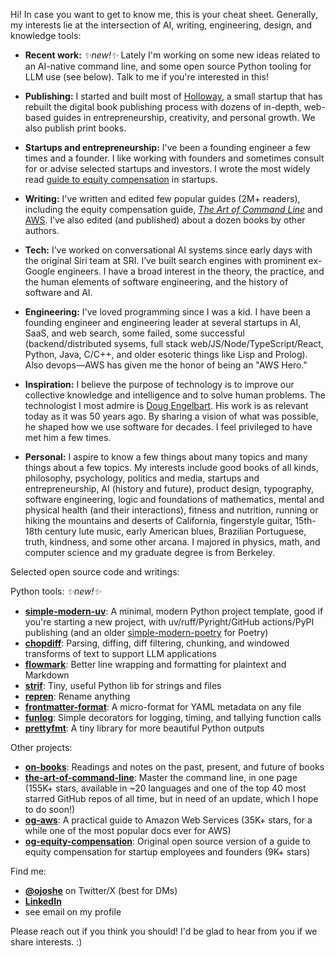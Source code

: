 Hi! In case you want to get to know me, this is your cheat sheet. Generally, my interests lie at the intersection of AI, writing, engineering, design, and knowledge tools:

- **Recent work:**  *✨new!✨*  Lately I'm working on some new ideas related to an AI-native command line, and some open source Python tooling for LLM use (see below). Talk to me if you're interested in this!

- **Publishing:** I started and built most of [Holloway](https://www.holloway.com/catalog), a small startup that has rebuilt the digital book publishing process with dozens of in-depth, web-based guides in entrepreneurship, creativity, and personal growth. We also publish print books.


- **Startups and entrepreneurship:** I've been a founding engineer a few times and a founder. I like working with founders and sometimes consult for or advise selected startups and investors. I wrote the most widely read [guide to equity compensation](https://www.holloway.com/g/equity-compensation) in startups.
  
- **Writing:** I've written and edited few popular guides (2M+ readers), including the equity compensation guide, [*The Art of Command Line*](https://github.com/jlevy/the-art-of-command-line) and [AWS](https://github.com/open-guides/og-aws). I’ve also edited (and published) about a dozen books by other authors.

- **Tech:** I’ve worked on conversational AI systems since early days with the original Siri team at SRI. I’ve built search engines with prominent ex-Google engineers. I have a broad interest in the theory, the practice, and the human elements of software engineering, and the history of software and AI.
  
- **Engineering:** I've loved programming since I was a kid. I have been a founding engineer and engineering leader at several startups in AI, SaaS, and web search, some failed, some successful (backend/distributed sysems, full stack web/JS/Node/TypeScript/React, Python, Java, C/C++, and older esoteric things like Lisp and Prolog). Also devops—AWS has given me the honor of being an "AWS Hero."

- **Inspiration:** I believe the purpose of technology is to improve our collective knowledge and intelligence and to solve human problems. The technologist I most admire is [Doug Engelbart](https://en.wikipedia.org/wiki/Douglas_Engelbart). His work is as relevant today as it was 50 years ago. By sharing a vision of what was possible, he shaped how we use software for decades. I feel privileged to have met him a few times.
  
- **Personal:** I aspire to know a few things about many topics and many things about a few topics. My interests include good books of all kinds, philosophy, psychology, politics and media, startups and entrepreneurship, AI (history and future), product design, typography, software engineering, logic and foundations of mathematics, mental and physical health (and their interactions), fitness and nutrition, running or hiking the mountains and deserts of California, fingerstyle guitar, 15th-18th century lute music, early American blues, Brazilian Portuguese, truth, kindness, and some other arcana. I majored in physics, math, and computer science and my graduate degree is from Berkeley.

Selected open source code and writings:

Python tools:  *✨new!✨* 

- [**simple-modern-uv**](https://github.com/jlevy/simple-modern-uv): A minimal, modern Python project template, good if you're starting a new project, with uv/ruff/Pyright/GitHub actions/PyPI publishing  (and an older [simple-modern-poetry](https://github.com/jlevy/simple-modern-poetry) for Poetry)
- [**chopdiff**](https://github.com/jlevy/chopdiff): Parsing, diffing, diff filtering, chunking, and windowed transforms of text to support LLM applications
- [**flowmark**](https://github.com/jlevy/flowmark): Better line wrapping and formatting for plaintext and Markdown
- [**strif**](https://github.com/jlevy/strif): Tiny, useful Python lib for strings and files
- [**repren**](https://github.com/jlevy/repren): Rename anything
- [**frontmatter-format**](https://github.com/jlevy/frontmatter-format): A micro-format for YAML metadata on any file
- [**funlog**](https://github.com/jlevy/funlog): Simple decorators for logging, timing, and tallying function calls
- [**prettyfmt**](https://github.com/jlevy/prettyfmt): A tiny library for more beautiful Python outputs

Other projects:

- [**on-books**](https://github.com/jlevy/on-books): Readings and notes on the past, present, and future of books
- [**the-art-of-command-line**](https://github.com/jlevy/the-art-of-command-line): Master the command line, in one page (155K+ stars, available in ~20 languages and one of the top 40 most starred GitHub repos of all time, but in need of an update, which I hope to do soon!)
- [**og-aws**](https://github.com/open-guides/og-aws): A practical guide to Amazon Web Services (35K+ stars, for a while one of the most popular docs ever for AWS)
- [**og-equity-compensation**](https://github.com/jlevy/og-equity-compensation): Original open source version of a guide to equity compensation for startup employees and founders (9K+ stars)

Find me:

- [**@ojoshe**](https://twitter.com/ojoshe) on Twitter/X (best for DMs) 
- [**LinkedIn**](https://www.linkedin.com/in/jlevy/)
- see email on my profile

Please reach out if you think you should! I'd be glad to hear from you if we share interests. :)
